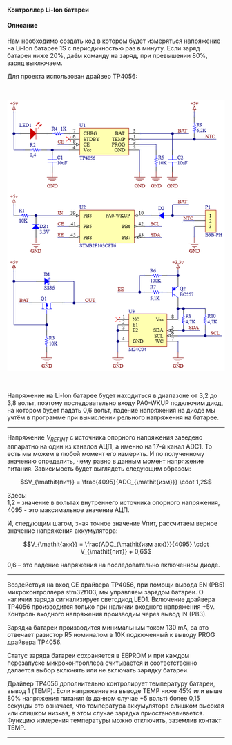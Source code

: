 #### Контроллер Li-Ion батареи

#### Описание
Нам необходимо создать код в котором будет измеряться напряжение на  Li-Ion батарее 1S с периодичностью раз в минуту.
Если заряд батареи ниже 20%, даём команду на заряд, при превышении 80%, заряд выключаем.  

Для проекта использован драйвер TP4056:  

<br/>
<p align="center">
    <img src="git_image/image.png" style="height: 707; width: 566; object-fit: contain">
</p>
<br/>

Напряжение на Li-Ion батарее будет находиться в диапазоне от 3,2 до 3,8 вольт, поэтому последовательно входу PA0-WKUP подключим диод, на котором будет падать 0,6 вольт, падение напряжения на диоде мы учтём в программе при вычислении рельного напряжения на батарее. 
___
Напряжение $V_{REFINT}$  с источника опорного напряжения заведено аппаратно на один из каналов АЦП, а именно на 17-й канал ADC1. То есть мы можем в любой момент его измерить. И по полученному значению определить, чему равно в данным момент напряжение питания. Зависимость будет выглядеть следующим образом:

$$V_{\mathit{пит}} = \frac{4095}{ADC_{\mathit{изм}}} \cdot 1,2$$  

Здесь:  
1,2 – значение в вольтах внутреннего источника опорного напряжения,  
4095 - это максимальное значение АЦП.  

И, следующим шагом, зная точное значение Vпит, рассчитаем верное значение напряжения аккумулятора:

$$V_{\mathit{акк}} = \frac{ADC_{\mathit{изм акк}}}{4095} \cdot V_{\mathit{пит}} + 0,6$$

0,6 – это падение напряжения на последовательно включенном диоде.
___
Воздействуя на вход CE драйвера TP4056, при помощи вывода EN (PB5) микроконтроллера stm32f103, мы управляем зарядом батареи. О наличии заряда сигнализирует светодиод LED1. 
Включение драйвера TP4056 производится только при наличии входного напряжения +5v. Контроль входного напряжения производим через вывод IN (PB3).  

Зарядка батареи производится минимальным током 130 mA, за это отвечает разистор R5 номиналом в 10K подкюченный к выводу PROG драйвера TP4056.  

Статус заряда батареи сохраняется в EEPROM и при каждом перезапуске микроконтроллера считывается и соответственно далается выбор включять или не включать зарядку батареи.  

Драйвер TP4056 дополнительно контролирует температуру батареи, вывод 1 (TEMP). Если напряжение на выводе TEMP ниже 45% или выше 80% напряжения питания (в данном случае +5 вольт) более 0,15 секунды это означает, что температура аккумулятора слишком высокая или слишком низкая, в этом случае зарядка приостановливается. Функцию измерения температуры можно отключить, заземлив контакт TEMP.  

___